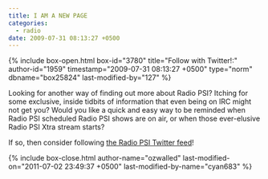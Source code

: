 ```yaml
---
title: I AM A NEW PAGE
categories:
  - radio
date: 2009-07-31 08:13:27 +0500
---
```

{% include box-open.html box-id="3780" title="Follow with Twitter!:" author-id="1959" timestamp="2009-07-31 08:13:27 +0500" type="norm" dbname="box25824" last-modified-by="127" %}
<p>
Looking for another way of finding out more about Radio PSI? Itching for some exclusive, inside tidbits of information that even being on IRC might not get you? Would you like a quick and easy way to be reminded when Radio PSI scheduled Radio PSI shows are on air, or when those ever-elusive Radio PSI Xtra stream starts?
</p>

<p>
If so, then consider following <a href="http://twitter.com/RadioPSI">the Radio PSI Twitter feed</a>!
</p>
{% include box-close.html author-name="ozwalled" last-modified-on="2011-07-02 23:49:37 +0500" last-modified-by-name="cyan683" %}
